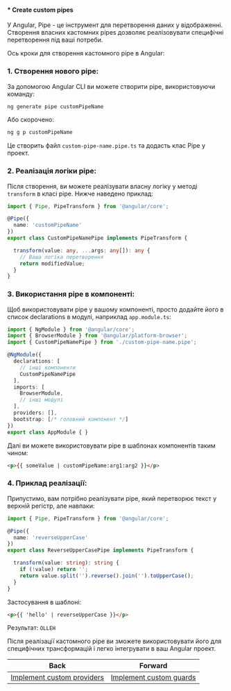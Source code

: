 #### * Create custom pipes

У Angular, Pipe - це інструмент для перетворення даних у відображенні. Створення власних кастомних pipes дозволяє реалізовувати специфічні перетворення під ваші потреби.

Ось кроки для створення кастомного pipe в Angular:

### 1. Створення нового pipe:

За допомогою Angular CLI ви можете створити pipe, використовуючи команду:

```bash
ng generate pipe customPipeName
```

Або скорочено:

```bash
ng g p customPipeName
```

Це створить файл `custom-pipe-name.pipe.ts` та додасть клас Pipe у проект.

### 2. Реалізація логіки pipe:

Після створення, ви можете реалізувати власну логіку у методі `transform` в класі pipe. Нижче наведено приклад:

```typescript
import { Pipe, PipeTransform } from '@angular/core';

@Pipe({
  name: 'customPipeName'
})
export class CustomPipeNamePipe implements PipeTransform {

  transform(value: any, ...args: any[]): any {
    // Ваша логіка перетворення
    return modifiedValue;
  }
}
```

### 3. Використання pipe в компоненті:

Щоб використовувати pipe у вашому компоненті, просто додайте його в список declarations в модулі, наприклад `app.module.ts`:

```typescript
import { NgModule } from '@angular/core';
import { BrowserModule } from '@angular/platform-browser';
import { CustomPipeNamePipe } from './custom-pipe-name.pipe';

@NgModule({
  declarations: [
    // інші компоненти
    CustomPipeNamePipe
  ],
  imports: [
    BrowserModule,
    // інші модулі
  ],
  providers: [],
  bootstrap: [/* головний компонент */]
})
export class AppModule { }
```

Далі ви можете використовувати pipe в шаблонах компонентів таким чином:

```html
<p>{{ someValue | customPipeName:arg1:arg2 }}</p>
```

### 4. Приклад реалізації:

Припустимо, вам потрібно реалізувати pipe, який перетворює текст у верхній регістр, але навпаки:

```typescript
import { Pipe, PipeTransform } from '@angular/core';

@Pipe({
  name: 'reverseUpperCase'
})
export class ReverseUpperCasePipe implements PipeTransform {

  transform(value: string): string {
    if (!value) return '';
    return value.split('').reverse().join('').toUpperCase();
  }
}
```

Застосування в шаблоні:

```html
<p>{{ 'hello' | reverseUpperCase }}</p>
```

Результат: `OLLEH`

Після реалізації кастомного pipe ви зможете використовувати його для специфічних трансформацій і легко інтегрувати в ваш Angular проект.

| Back | Forward |
|---|---|
| [Implement custom providers](/ua/middle/nestjs/implement-custom-providers.md)  | [Implement custom guards](/ua/middle/nestjs/implement-custom-guards.md) |